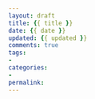 ```yaml
---
layout: draft
title: {{ title }}
date: {{ date }}
updated: {{ updated }}
comments: true
tags:
- 
categories:
- 
permalink:
---
```

